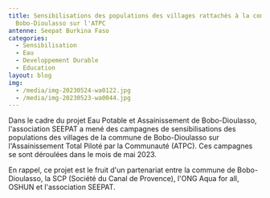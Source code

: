 ```yaml
---
title: Sensibilisations des populations des villages rattachés à la commune de
  Bobo-Dioulasso sur l'ATPC
antenne: Seepat Burkina Faso
categories:
  - Sensibilisation
  - Eau
  - Developpement Durable
  - Education
layout: blog
img:
  - /media/img-20230524-wa0122.jpg
  - /media/img-20230523-wa0044.jpg
---
```

D﻿ans le cadre du projet Eau Potable et Assainissement de Bobo-Dioulasso, l'association SEEPAT a mené des campagnes de sensibilisations des populations des villages de la commune de Bobo-Dioulasso sur l'Assainissement Total Piloté par la Communauté (ATPC). Ces campagnes se sont déroulées dans le mois de mai 2023.

E﻿n rappel, ce projet est le fruit d'un partenariat entre la commune de Bobo-Dioulasso, la SCP (Société du Canal de Provence), l'ONG Aqua for all, OSHUN et l'association SEEPAT.